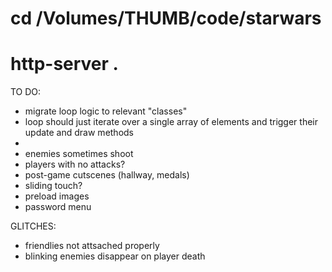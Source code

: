 # cd /Volumes/THUMB/code/starwars
# http-server .

TO DO:
- migrate loop logic to relevant "classes"
- loop should just iterate over a single array of elements and trigger their update and draw methods
-
- enemies sometimes shoot
- players with no attacks?
- post-game cutscenes (hallway, medals)
- sliding touch?
- preload images
- password menu

GLITCHES:
- friendlies not attsached properly
- blinking enemies disappear on player death
